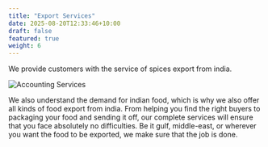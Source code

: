 ```yaml
---
title: "Export Services"
date: 2025-08-20T12:33:46+10:00
draft: false
featured: true
weight: 6
---
```


We provide customers with the service of spices export from india.
<!--more-->

![Accounting Services](/images/austin-distel-nGc5RT2HmF0-unsplash.jpg)

We also understand the demand for indian food, which is why we also offer all kinds of food export from india. From helping you find the right buyers to packaging your food and sending it off, our complete services will ensure that you face absolutely no difficulties. Be it gulf, middle-east, or wherever you want the food to be exported, we make sure that the job is done.